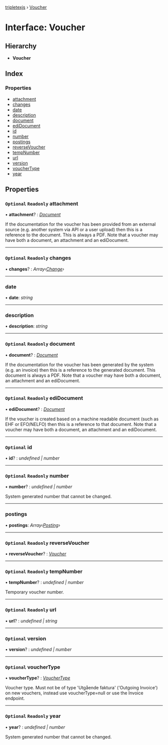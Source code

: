 [tripletexjs](../README.md) › [Voucher](voucher.md)

# Interface: Voucher

## Hierarchy

* **Voucher**

## Index

### Properties

* [attachment](voucher.md#optional-readonly-attachment)
* [changes](voucher.md#optional-readonly-changes)
* [date](voucher.md#date)
* [description](voucher.md#description)
* [document](voucher.md#optional-readonly-document)
* [ediDocument](voucher.md#optional-readonly-edidocument)
* [id](voucher.md#optional-id)
* [number](voucher.md#optional-readonly-number)
* [postings](voucher.md#postings)
* [reverseVoucher](voucher.md#optional-readonly-reversevoucher)
* [tempNumber](voucher.md#optional-readonly-tempnumber)
* [url](voucher.md#optional-readonly-url)
* [version](voucher.md#optional-version)
* [voucherType](voucher.md#optional-vouchertype)
* [year](voucher.md#optional-readonly-year)

## Properties

### `Optional` `Readonly` attachment

• **attachment**? : *[Document](document.md)*

If the documentation for the voucher has been provided from an external source (e.g. another system via API or a user upload) then this is a reference to the document. This is always a PDF. Note that a voucher may have both a document, an attachment and an ediDocument.

___

### `Optional` `Readonly` changes

• **changes**? : *Array‹[Change](../modules/change.md)›*

___

###  date

• **date**: *string*

___

###  description

• **description**: *string*

___

### `Optional` `Readonly` document

• **document**? : *[Document](document.md)*

If the documentation for the voucher has been generated by the system (e.g. an invoice) then this is a reference to the generated document. This document is always a PDF. Note that a voucher may have both a document, an attachment and an ediDocument.

___

### `Optional` `Readonly` ediDocument

• **ediDocument**? : *[Document](document.md)*

If the voucher is created based on a machine readable document (such as EHF or EFO/NELFO) then this is a reference to that document. Note that a voucher may have both a document, an attachment and an ediDocument.

___

### `Optional` id

• **id**? : *undefined | number*

___

### `Optional` `Readonly` number

• **number**? : *undefined | number*

System generated number that cannot be changed.

___

###  postings

• **postings**: *Array‹[Posting](posting.md)›*

___

### `Optional` `Readonly` reverseVoucher

• **reverseVoucher**? : *[Voucher](voucher.md)*

___

### `Optional` `Readonly` tempNumber

• **tempNumber**? : *undefined | number*

Temporary voucher number.

___

### `Optional` `Readonly` url

• **url**? : *undefined | string*

___

### `Optional` version

• **version**? : *undefined | number*

___

### `Optional` voucherType

• **voucherType**? : *[VoucherType](vouchertype.md)*

Voucher type. Must not be of type 'Utgående faktura' ('Outgoing Invoice') on new vouchers, instead use voucherType=null or use the Invoice endpoint.

___

### `Optional` `Readonly` year

• **year**? : *undefined | number*

System generated number that cannot be changed.
